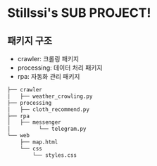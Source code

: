 # Stillssi's SUB PROJECT!

## 패키지 구조

- crawler: 크롤링 패키지
- processing: 데이터 처리 패키지
- rpa: 자동화 관리 패키지

```bash
├── crawler
│   ├── weather_crowling.py
├── processing
│   ├── cloth_recommend.py
├── rpa
│   ├── messenger
│         └── telegram.py
└── web
    ├── map.html
    └── css
        └── styles.css
```
